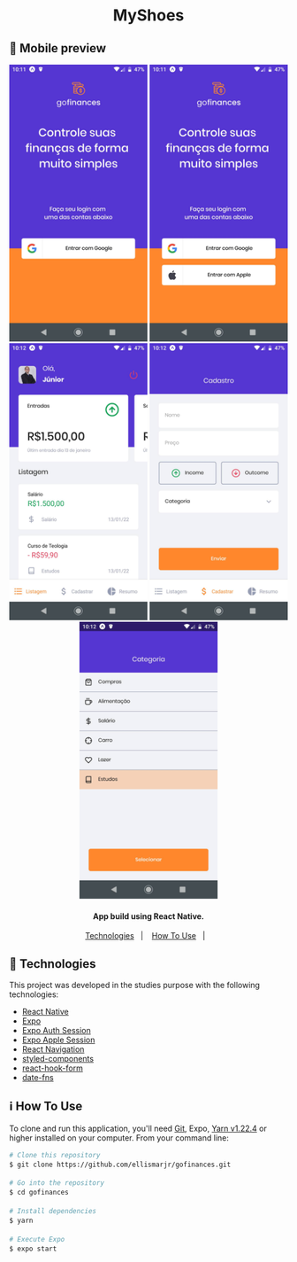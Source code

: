 <h1 align="center">
  MyShoes
</h1>

## :iphone: Mobile preview
<p align="center">
  <img height="500" src="https://github.com/ellismarjr/gofinances/blob/main/previews/page01.png">
  <img height="500" src="https://github.com/ellismarjr/gofinances/blob/main/previews/page02.png">
  <img height="500" src="https://github.com/ellismarjr/gofinances/blob/main/previews/page03.png">
  <img height="500" src="https://github.com/ellismarjr/gofinances/blob/main/previews/page04.png">
  <img height="500" src="https://github.com/ellismarjr/gofinances/blob/main/previews/page05.png">
</p>

<h4 align="center">
  App build using React Native.
</h4>

<p align="center">
  <a href="#rocket-technologies">Technologies</a>&nbsp;&nbsp;&nbsp;|&nbsp;&nbsp;&nbsp;
  <a href="#information_source-how-to-use">How To Use</a>&nbsp;&nbsp;&nbsp;|&nbsp;&nbsp;&nbsp;
</p>

## :rocket: Technologies

This project was developed in the studies purpose with the following technologies:

- [React Native](https://reactnative.dev/)
- [Expo](https://docs.expo.dev/)
- [Expo Auth Session](https://docs.expo.dev/versions/latest/sdk/auth-session/)
- [Expo Apple Session](https://docs.expo.dev/versions/latest/sdk/apple-authentication/)
- [React Navigation](https://reactnavigation.org/)
- [styled-components](https://www.styled-components.com/)
- [react-hook-form](https://react-hook-form.com/)
- [date-fns](https://date-fns.org/)

## :information_source: How To Use

To clone and run this application, you'll need [Git](https://git-scm.com), Expo, [Yarn v1.22.4](https://yarnpkg.com/) or higher installed on your computer. From your command line:

```bash
# Clone this repository
$ git clone https://github.com/ellismarjr/gofinances.git

# Go into the repository
$ cd gofinances

# Install dependencies
$ yarn

# Execute Expo
$ expo start
```


